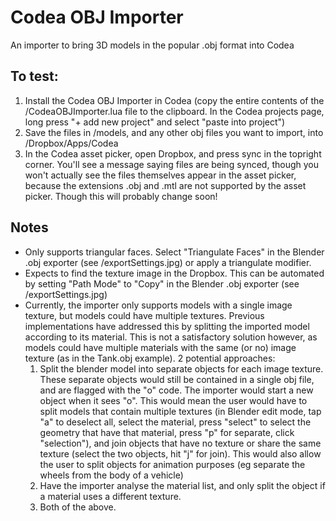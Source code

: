 # Codea OBJ Importer

An importer to bring 3D models in the popular .obj format into Codea

## To test:

1. Install the Codea OBJ Importer in Codea (copy the entire contents of the /CodeaOBJImporter.lua file to the clipboard. In the Codea projects page, long press "+ add new project" and select "paste into project")
1. Save the files in /models, and any other obj files you want to import, into /Dropbox/Apps/Codea
2. In the Codea asset picker, open Dropbox, and press sync in the topright corner. You'll see a message saying files are being synced, though you won't actually see the files themselves appear in the asset picker, because the extensions .obj and .mtl are not supported by the asset picker. Though this will probably change soon!

## Notes

+ Only supports triangular faces. Select "Triangulate Faces" in the Blender .obj exporter (see /exportSettings.jpg) or apply a triangulate modifier.
+ Expects to find the texture image in the Dropbox. This can be automated by setting "Path Mode" to "Copy" in the Blender .obj exporter (see /exportSettings.jpg)
+ Currently, the importer only supports models with a single image texture, but models could have multiple textures. Previous implementations have addressed this by splitting the imported model according to its material. This is not a satisfactory solution however, as models could have multiple materials with the same (or no) image texture (as in the Tank.obj example). 2 potential approaches:
	 1. Split the blender model into separate objects for each image texture. These separate objects would still be contained in a single obj file, and are flagged with the "o" code. The importer would start a new object when it sees "o". This would mean the user would have to split models that contain multiple textures (in Blender edit mode, tap "a" to deselect all, select the material, press "select" to select the geometry that have that material, press "p" for separate, click "selection"), and join objects that have no texture or share the same texture (select the two objects, hit "j" for join). This would also allow the user to split objects for animation purposes (eg separate the wheels from the body of a vehicle)
	 2. Have the importer analyse the material list, and only split the object if a material uses a different texture.
	 3. Both of the above.

